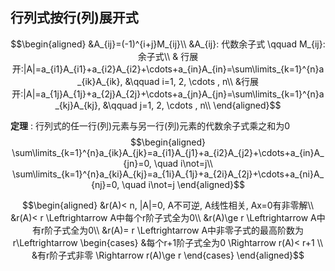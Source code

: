 ## 行列式按行(列)展开式
$$\begin{aligned}
&A_{ij}=(-1)^{i+j}M_{ij}\\
&A_{ij}: 代数余子式 \qquad M_{ij}: 余子式\\
& 行展开:|A|=a_{i1}A_{i1}+a_{i2}A_{i2}+\cdots+a_{in}A_{in}=\sum\limits_{k=1}^{n}a_{ik}A_{ik}, &\qquad i=1, 2, \cdots , n\\
&行展开:|A|=a_{1j}A_{1j}+a_{2j}A_{2j}+\cdots+a_{jn}A_{jn}=\sum\limits_{k=1}^{n}a_{kj}A_{kj}, &\qquad j=1, 2, \cdots , n\\
\end{aligned}$$

**定理** : 行列式的任一行(列)元素与另一行(列)元素的代数余子式乘之和为0
$$\begin{aligned}
\sum\limits_{k=1}^{n}a_{ik}A_{jk}=a_{i1}A_{j1}+a_{i2}A_{j2}+\cdots+a_{in}A_{jn}=0, \quad i\not=j\\
\sum\limits_{k=1}^{n}a_{ki}A_{kj}=a_{1i}A_{1j}+a_{2i}A_{2j}+\cdots+a_{ni}A_{nj}=0, \quad i\not=j
\end{aligned}$$

$$\begin{aligned}
&r(A)< n, |A|=0, A不可逆, A线性相关, Ax=0有非零解\\
&r(A)< r \Leftrightarrow A中每个r阶子式全为0\\
&r(A)\ge r \Leftrightarrow A中有r阶子式全为0\\
&r(A)= r \Leftrightarrow A中非零子式的最高阶数为r\Leftrightarrow
\begin{cases}
&每个r+1阶子式全为0 \Rightarrow r(A)< r+1 \\
&有r阶子式非零 \Rightarrow r(A)\ge r
\end{cases}
\end{aligned}$$
